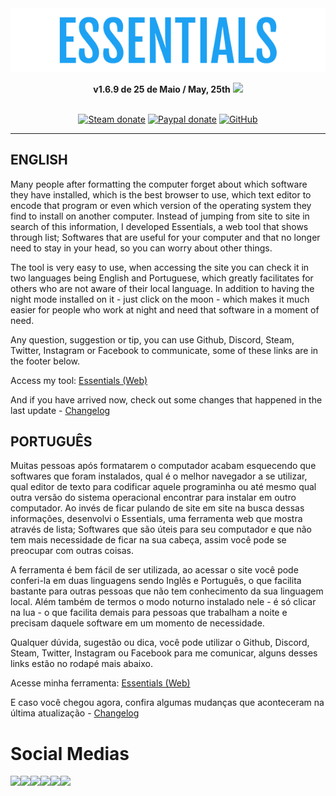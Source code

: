 <div align="center">
  <a href="https://yagasakii.github.io/webessentials/" target="_blank"><img src="logoreadme.png" alt="The Essentials Web"/></a><br>

<b>v1.6.9 de 25 de Maio / May, 25th</b> <img src="http://www.clker.com/cliparts/N/G/g/v/d/N/glossy-red-icon-button-md.png" width="10px"><br><br>

[![Steam donate](https://img.shields.io/badge/Steam-donate-yellow.svg)](https://steamcommunity.com/tradeoffer/new/?partner=124970009&token=jTv70hat)
[![Paypal donate](https://img.shields.io/badge/Paypal-donate-yellow.svg)](https://www.paypal.com/cgi-bin/webscr?cmd=_donations&business=BGK9ZCFE6G4C8&currency_code=BRL&source=url)
[![GitHub](https://img.shields.io/github/license/yagasakii/webessentials.svg)](https://github.com/Yagasakii/webessentials/blob/master/LICENSE)
</div>

---

## ENGLISH<br>
Many people after formatting the computer forget about which software they have installed, which is the best browser to use, which text editor to encode that program or even which version of the operating system they find to install on another computer. Instead of jumping from site to site in search of this information, I developed Essentials, a web tool that shows through list; Softwares that are useful for your computer and that no longer need to stay in your head, so you can worry about other things.

The tool is very easy to use, when accessing the site you can check it in two languages being English and Portuguese, which greatly facilitates for others who are not aware of their local language. In addition to having the night mode installed on it - just click on the moon - which makes it much easier for people who work at night and need that software in a moment of need.

Any question, suggestion or tip, you can use Github, Discord, Steam, Twitter, Instagram or Facebook to communicate, some of these links are in the footer below.

Access my tool: <a href="https://webessentials.netlify.com/" target="_blank">Essentials (Web)</a>

And if you have arrived now, check out some changes that happened in the last update - <a href="https://github.com/Yagasakii/webessentials/blob/master/Changelog.md">Changelog</a>

## PORTUGUÊS<br>
Muitas pessoas após formatarem o computador acabam esquecendo que softwares que foram instalados, qual é o melhor navegador a se utilizar, qual editor de texto para codificar aquele programinha ou até mesmo qual outra versão do sistema operacional encontrar para instalar em outro computador. Ao invés de ficar pulando de site em site na busca dessas informações, desenvolvi o Essentials, uma ferramenta web que mostra através de lista; Softwares que são úteis para seu computador e que não tem mais necessidade de ficar na sua cabeça, assim você pode se preocupar com outras coisas.

A ferramenta é bem fácil de ser utilizada, ao acessar o site você pode conferi-la em duas linguagens sendo Inglês e Português, o que facilita bastante para outras pessoas que não tem conhecimento da sua linguagem local. Além também de termos o modo noturno instalado nele - é só clicar na lua - o que facilita demais para pessoas que trabalham a noite e precisam daquele software em um momento de necessidade.

Qualquer dúvida, sugestão ou dica, você pode utilizar o Github, Discord, Steam, Twitter, Instagram ou Facebook para me comunicar, alguns desses links estão no rodapé mais abaixo.

Acesse minha ferramenta: <a href="https://webessentials.netlify.com/" target="_blank">Essentials (Web)</a>

E caso você chegou agora, confira algumas mudanças que aconteceram na última atualização - <a href="https://github.com/Yagasakii/webessentials/blob/master/Changelog.md">Changelog</a>


# Social Medias
<a href="http://www.facebook.com/AndersonMarlonDesign" target="_blank"><img src="https://cdn3.iconfinder.com/data/icons/free-social-icons/67/facebook_circle_color-32.png"></a><a href="http://www.twitter.com/projectYagasaki" target="_blank"><img src="https://cdn0.iconfinder.com/data/icons/flat-social-media-icons-set-round-style-1/550/twitter_2-32.png"></a><a href="http://www.instagram.com/AndersonMarlon" target="_blank"><img src="https://cdn3.iconfinder.com/data/icons/free-social-icons/67/instagram_circle_color-32.png"></a><a href="http://discord.gg/3wr5zTU" target="_blank"><img src="https://cdn0.iconfinder.com/data/icons/free-social-media-set/24/discord-32.png"></a><a href="https://steamcommunity.com/id/yagasaki/" target="_blank"><img src="https://cdn0.iconfinder.com/data/icons/social-media-2092/100/social-54-32.png"></a><a href="https://github.com/Yagasakii/" target="_blank"><img src="https://cdn3.iconfinder.com/data/icons/free-social-icons/67/github_circle_black-32.png"></a>

